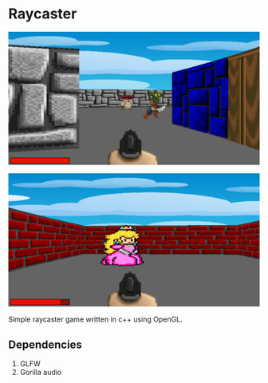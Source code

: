 # Raycaster
![Raycaster](/res/Raycaster.png)

![Princess](/res/Princess.png)

Simple raycaster game written in c++ using OpenGL.

## Dependencies

1. GLFW
2. Gorilla audio
